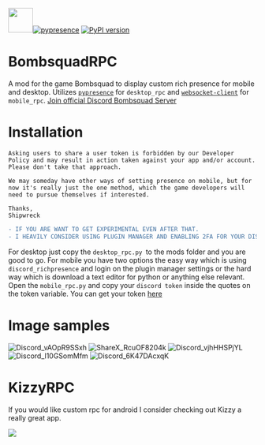 [<img src="https://files.ballistica.net/ballistica_media/ballistica_logo_half.png" height="50">](https://github.com/efroemling/ballistica)[![pypresence](https://img.shields.io/badge/using-pypresence-00bb88.svg?style=for-the-badge&logo=discord&logoWidth=20)](https://github.com/qwertyquerty/pypresence)
[![PyPI version](https://img.shields.io/pypi/v/websocket_client)](https://pypi.org/project/websocket_client/)

# BombsquadRPC
A mod for the game  Bombsquad to display custom rich presence for mobile and desktop. Utilizes [`pypresence`](https://github.com/qwertyquerty/pypresence) for `desktop_rpc` and [`websocket-client`](https://github.com/websocket-client/websocket-client) for `mobile_rpc`.
[Join official Discord Bombsquad Server](https://discord.gg/bombsquad-ballistica-official-1001896771347304639)

# Installation

```
Asking users to share a user token is forbidden by our Developer Policy and may result in action taken against your app and/or account. Please don't take that approach.
 
We may someday have other ways of setting presence on mobile, but for now it's really just the one method, which the game developers will need to pursue themselves if interested.
 
Thanks,
Shipwreck
``` 
```diff
- IF YOU ARE WANT TO GET EXPERIMENTAL EVEN AFTER THAT.
- I HEAVILY CONSIDER USING PLUGIN MANAGER AND ENABLING 2FA FOR YOUR DISCORD ACCOUNT(MOBILE USERS!!!)

```
For desktop just copy the `desktop_rpc.py `to the mods folder and you are good to go.
For mobile  you have two options the easy way which is using `discord_richpresence` and login on the plugin manager settings or the hard way which is download  a text editor for python or anything else relevant. Open the `mobile_rpc.py` and copy your `discord token` inside the quotes on the token variable. You can get your token [here](https://youtu.be/uc7Q0d_HMbg)

# Image samples
![Discord_vAOpR9SSxh](https://user-images.githubusercontent.com/67740566/231026276-b4d1c494-8e46-4325-ad25-54c69db5c19c.png)  ![ShareX_RcuOF8204k](https://user-images.githubusercontent.com/67740566/231027333-924bd5d2-876c-4fe7-b831-b449012eeac4.png)
![Discord_vjhHHSPjYL](https://user-images.githubusercontent.com/67740566/231523431-4f8bc8a3-bbb4-43b7-b3e4-b35c828f0d82.png)
![Discord_l10GSomMfm](https://user-images.githubusercontent.com/67740566/231523398-3df5d14f-1679-464a-bfdd-71ad85dd50d4.png)
![Discord_6K47DAcxqK](https://user-images.githubusercontent.com/67740566/231027292-e165fb77-409c-4ab3-bcba-75bff64a70e6.png)


# KizzyRPC
If you would like custom rpc for android I consider checking out Kizzy a really great app.

[![](https://dcbadge.vercel.app/api/server/vUPc7zzpV5)](https://discord.gg/vUPc7zzpV5)
